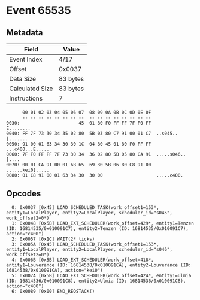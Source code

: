 # Event 65535

## Metadata

| Field           | Value    |
|-----------------|----------|
| Event Index     | 4/17     |
| Offset          | 0x0037   |
| Data Size       | 83 bytes |
| Calculated Size | 83 bytes |
| Instructions    | 7        |

```
      00 01 02 03 04 05 06 07  08 09 0A 0B 0C 0D 0E 0F
      -- -- -- -- -- -- -- --  -- -- -- -- -- -- -- --
0030:                      45  01 80 F0 FF FF 7F F0 FF         E........
0040: FF 7F 73 30 34 35 02 80  5B 03 80 C7 91 00 01 C7  ..s045..[.......
0050: 91 00 01 63 34 30 30 1C  04 80 45 01 80 F0 FF FF  ...c400...E.....
0060: 7F F0 FF FF 7F 73 30 34  36 02 80 5B 05 80 CA 91  .....s046..[....
0070: 00 01 CA 91 00 01 6B 65  69 30 5B 06 80 C8 91 00  ......kei0[.....
0080: 01 C8 91 00 01 63 34 30  30 00                    .....c400.      
```

## Opcodes

```
  0: 0x0037 [0x45] LOAD_SCHEDULED_TASK(work_offset1=153*, entity1=LocalPlayer, entity2=LocalPlayer, scheduler_id="s045", work_offset2=0*)
  1: 0x0048 [0x5B] LOAD_EXT_SCHEDULER(work_offset=429*, entity1=Tenzen (ID: 16814535/0x010091C7), entity2=Tenzen (ID: 16814535/0x010091C7), action="c400")
  2: 0x0057 [0x1C] WAIT(2* ticks)
  3: 0x005A [0x45] LOAD_SCHEDULED_TASK(work_offset1=153*, entity1=LocalPlayer, entity2=LocalPlayer, scheduler_id="s046", work_offset2=0*)
  4: 0x006B [0x5B] LOAD_EXT_SCHEDULER(work_offset=418*, entity1=Louverance (ID: 16814538/0x010091CA), entity2=Louverance (ID: 16814538/0x010091CA), action="kei0")
  5: 0x007A [0x5B] LOAD_EXT_SCHEDULER(work_offset=424*, entity1=Ulmia (ID: 16814536/0x010091C8), entity2=Ulmia (ID: 16814536/0x010091C8), action="c400")
  6: 0x0089 [0x00] END_REQSTACK()
```
